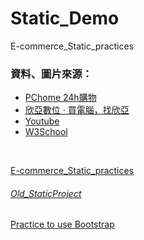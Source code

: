 # Static_Demo
E-commerce_Static_practices
  <h3>資料、圖片來源：</h3>
  <ul>
    <li><a href="https://24h.pchome.com.tw/">PChome 24h購物</a></li>
    <li><a href="https://www.sinya.com.tw/index.php">欣亞數位 ‧ 買電腦，找欣亞</a></li>
    <li><a href="https://www.youtube.com/">Youtube</a></li>
    <li><a href="https://www.w3schools.com/">W3School</a></li>
  </ul>
  <br />
  <p><a href="https://ming-hc.github.io/Static_Demo/MFEE35_StaticProject/">E-commerce_Static_practices</a</p>
  
  <h6>Old_StaticProject</h6>
  <p><a href="https://ming-hc.github.io/Html-Css-Bootstrap/">Practice to use Bootstrap</a</p>
